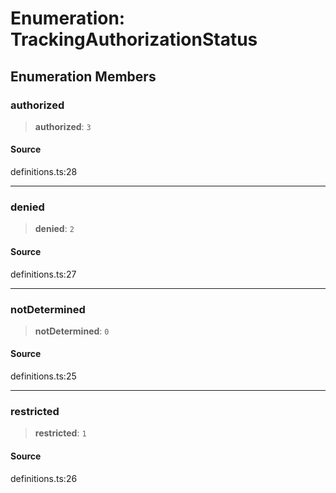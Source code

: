 # Enumeration: TrackingAuthorizationStatus

## Enumeration Members

### authorized

> **authorized**: `3`

#### Source

definitions.ts:28

***

### denied

> **denied**: `2`

#### Source

definitions.ts:27

***

### notDetermined

> **notDetermined**: `0`

#### Source

definitions.ts:25

***

### restricted

> **restricted**: `1`

#### Source

definitions.ts:26
